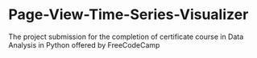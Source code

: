 # Page-View-Time-Series-Visualizer
The project submission for the completion of certificate course in Data Analysis in Python offered by FreeCodeCamp
